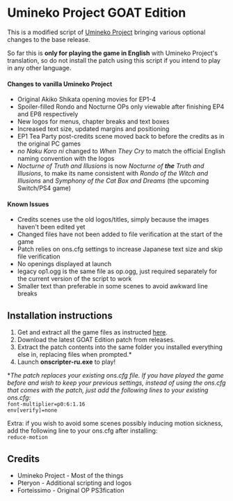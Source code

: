 Umineko Project GOAT Edition
=================

This is a modified script of [Umineko Project](https://umineko-project.org) bringing various optional changes to the base release.

So far this is **only for playing the game in English** with Umineko Project's translation, so do not install the patch using this script if you intend to play in any other language.

#### Changes to vanilla Umineko Project
- Original Akiko Shikata opening movies for EP1-4
- Spoiler-filled Rondo and Nocturne OPs only viewable after finishing EP4 and EP8 respectively
- New logos for menus, chapter breaks and text boxes
- Increased text size, updated margins and positioning
- EP1 Tea Party post-credits scene moved back to before the credits as in the original PC games
- _no Naku Koro ni_ changed to _When They Cry_ to match the official English naming convention with the logos
- _Nocturne of Truth and Illusions_ is now _Nocturne of **the** Truth and Illusions_, to make its name consistent with _Rondo of the Witch and Illusions_ and _Symphony of the Cat Box and Dreams_ (the upcoming Switch/PS4 game)

#### Known Issues
- Credits scenes use the old logos/titles, simply because the images haven't been edited yet
- Changed files have not been added to file verification at the start of the game
- Patch relies on ons.cfg settings to increase Japanese text size and skip file verification
- No openings displayed at launch
- legacy op1.ogg is the same file as op.ogg, just required separately for the current version of the script to work
- Smaller text than preferable in some scenes to avoid awkward line breaks

## Installation instructions
1. Get and extract all the game files as instructed [here](https://umineko-project.org/en/downloads/).
2. Download the latest GOAT Edition patch from releases.
2. Extract the patch contents into the same folder you installed everything else in, replacing files when prompted.*
3. Launch **onscripter-ru.exe** to play!

*_The patch replaces your existing ons.cfg file. If you have played the game before and wish to keep your previous settings, instead of using the ons.cfg that comes with the patch, just add the following lines to your existing ons.cfg:_<br>
```font-multiplier=p0:6:1.16```<br>
```env[verify]=none```

Extra: if you wish to avoid some scenes possibly inducing motion sickness, add the following line to your ons.cfg after installing:<br>
```reduce-motion```

## Credits
- Umineko Project - Most of the things
- Pteryon - Additional scripting and logos
- Forteissimo - Original OP PS3fication
